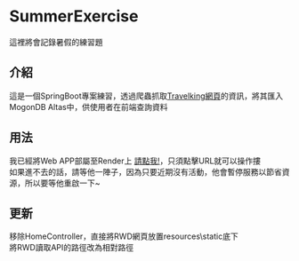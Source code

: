 # SummerExercise
這裡將會記錄暑假的練習題 <br>

## 介紹
這是一個SpringBoot專案練習，透過爬蟲抓取[Travelking網頁](<https://www.travelking.com.tw/tourguide/taiwan/keelungcity/>)的資訊，將其匯入MogonDB Altas中，供使用者在前端查詢資料

## 用法
我已經將Web APP部屬至Render上  [請點我!](<https://summerexercise.onrender.com/>)，只須點擊URL就可以操作摟 <br>
如果進不去的話，請等他一陣子，因為只要近期沒有活動，他會暫停服務以節省資源，所以要等他重啟一下~

## 更新
移除HomeController，直接將RWD網頁放置resources\static底下 <br>
將RWD讀取API的路徑改為相對路徑 <br>

